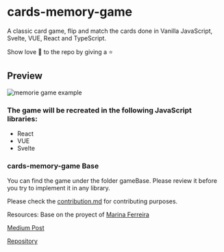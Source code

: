 # cards-memory-game

A classic card game, flip and match the cards done in Vanilla JavaScript, Svelte, VUE, React and TypeScript.

Show love 💜 to the repo by giving a ⭐

## Preview

![memorie game example](https://github.com/GeraAlcantara/cards-memory-game/blob/main/img/gameExample.gif?raw=true)

### The game will be recreated in the following JavaScript libraries:

- React
- VUE
- Svelte

### cards-memory-game Base

You can find the game under the folder gameBase.
Please review it before you try to implement it in any library.

Please check the [contribution.md](https://github.com/GeraAlcantara/cards-memory-game/blob/main/CONTRIBUTING.md) for contributing purposes.

Resources:
Base on the proyect of [Marina Ferreira](https://github.com/marina-ferreira)

[Medium Post](https://medium.com/free-code-camp/vanilla-javascript-tutorial-build-a-memory-game-in-30-minutes-e542c4447eae)

[Repository](https://github.com/code-sketch/memory-game)
